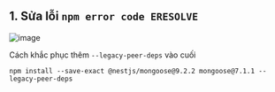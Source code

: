 ## 1. Sửa lỗi `npm error code ERESOLVE`

![image](https://github.com/user-attachments/assets/59c1b36b-e8c3-4c07-b8e0-861489738d32)

Cách khắc phục thêm `--legacy-peer-deps` vào cuối

```
npm install --save-exact @nestjs/mongoose@9.2.2 mongoose@7.1.1 --legacy-peer-deps
```
